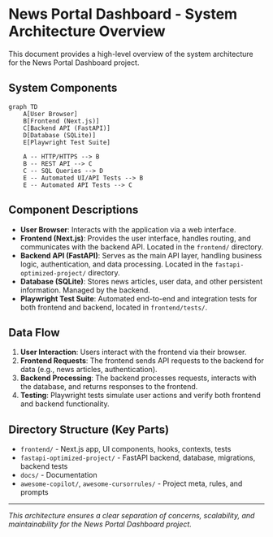 # News Portal Dashboard - System Architecture Overview

This document provides a high-level overview of the system architecture for the News Portal Dashboard project.

## System Components

```mermaid
graph TD
    A[User Browser]
    B[Frontend (Next.js)]
    C[Backend API (FastAPI)]
    D[Database (SQLite)]
    E[Playwright Test Suite]

    A -- HTTP/HTTPS --> B
    B -- REST API --> C
    C -- SQL Queries --> D
    E -- Automated UI/API Tests --> B
    E -- Automated API Tests --> C
```

## Component Descriptions

- **User Browser**: Interacts with the application via a web interface.
- **Frontend (Next.js)**: Provides the user interface, handles routing, and communicates with the backend API. Located in the `frontend/` directory.
- **Backend API (FastAPI)**: Serves as the main API layer, handling business logic, authentication, and data processing. Located in the `fastapi-optimized-project/` directory.
- **Database (SQLite)**: Stores news articles, user data, and other persistent information. Managed by the backend.
- **Playwright Test Suite**: Automated end-to-end and integration tests for both frontend and backend, located in `frontend/tests/`.

## Data Flow

1. **User Interaction**: Users interact with the frontend via their browser.
2. **Frontend Requests**: The frontend sends API requests to the backend for data (e.g., news articles, authentication).
3. **Backend Processing**: The backend processes requests, interacts with the database, and returns responses to the frontend.
4. **Testing**: Playwright tests simulate user actions and verify both frontend and backend functionality.

## Directory Structure (Key Parts)

- `frontend/` - Next.js app, UI components, hooks, contexts, tests
- `fastapi-optimized-project/` - FastAPI backend, database, migrations, backend tests
- `docs/` - Documentation
- `awesome-copilot/`, `awesome-cursorrules/` - Project meta, rules, and prompts

---

*This architecture ensures a clear separation of concerns, scalability, and maintainability for the News Portal Dashboard project.*
